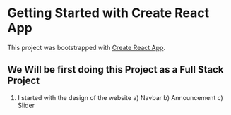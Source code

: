 # Getting Started with Create React App

This project was bootstrapped with [Create React App](https://github.com/facebook/create-react-app).

## We Will be first doing this Project as a Full Stack Project 

1. I started with the design of the website
   a) Navbar
   b) Announcement
   c) Slider
      

